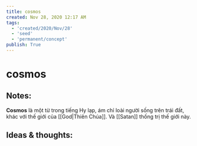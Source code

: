 ```yaml
---
title: cosmos
created: Nov 28, 2020 12:17 AM
tags:
  - 'created/2020/Nov/28'
  - 'seed'
  - 'permanent/concept'
publish: True
---
```

# cosmos

## Notes:
**Cosmos** là một từ trong tiếng Hy lạp, ám chỉ loài người sống trên trái đất, khác với thế giới của [[God|Thiên Chúa]]. Và [[Satan]] thống trị thế giới này.

## Ideas & thoughts:
